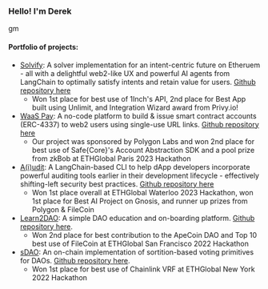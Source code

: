 ### Hello! I'm Derek

gm

#### Portfolio of projects:
- [Solvify](https://ethglobal.com/showcase/solvify-jq62y): A solver implementation for an intent-centric future on Etheruem - all with a delightful web2-like UX and powerful AI agents from LangChain to optimally satisfy intents and retain value for users. [Github repository here](https://github.com/awesome-abstraction/solvify)
    - Won 1st place for best use of 1Inch's API, 2nd place for Best App built using Unlimit, and Integration Wizard award from Privy.io! 
- [WaaS Pay](https://ethglobal.com/showcase/waas-pay-br0qs): A no-code platform to build & issue smart contract accounts (ERC-4337) to web2 users using single-use URL links. [Github repository here](https://github.com/awesome-abstraction/waas-pay)
    - Our project was sponsored by Polygon Labs and won 2nd place for best use of Safe{Core}'s Account Abstraction SDK and a pool prize from zkBob at ETHGlobal Paris 2023 Hackathon
- [A(i)udit](https://ethglobal.com/showcase/a-i-udit-ja32i): A LangChain-based CLI to help dApp developers incorporate powerful auditing tools earlier in their development lifecycle - effectively shifting-left security best practices. [Github repository here](https://github.com/leeederek/aiudit/)
    - Won 1st place overall at ETHGlobal Waterloo 2023 Hackathon, won 1st place for Best AI Project on Gnosis, and runner up prizes from Polygon & FileCoin
- [Learn2DAO](https://ethglobal.com/showcase/learn2dao-ootgc): A simple DAO education and on-boarding platform. [Github repository here](https://github.com/teamprojectorg/learn2dao).
    - Won 2nd place for best contribution to the ApeCoin DAO and Top 10 best use of FileCoin at ETHGlobal San Francisco 2022 Hackathon
- [sDAO](https://ethglobal.com/showcase/sdao-sorition-based-dao-gjcbr): An on-chain implementation of sortition-based voting primitives for DAOs. [Github repository here](https://github.com/vivianpengnyc/ETHNYC_sortitionDAO).
    - Won 1st place for best use of Chainlink VRF at ETHGlobal New York 2022 Hackathon
 
      
